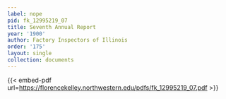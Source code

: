 ```yaml
---
label: nope
pid: fk_12995219_07
title: Seventh Annual Report
year: '1900'
author: Factory Inspectors of Illinois
order: '175'
layout: single
collection: documents
---
```



{{< embed-pdf url=https://florencekelley.northwestern.edu/pdfs/fk_12995219_07.pdf >}}